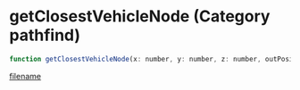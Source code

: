 # getClosestVehicleNode (Category pathfind)

```js
function getClosestVehicleNode(x: number, y: number, z: number, outPosition: vectorPtr, nodeType: number, p5: number, p6: number): Array
```

[filename](getClosestVehicleNode_m.md ':include')
